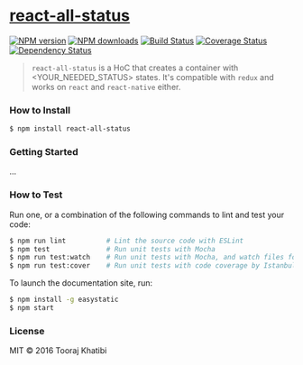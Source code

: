 # [react-all-status](https://github.com/2rajpx/react-all-status)

[![NPM version](http://img.shields.io/npm/v/react-all-status.svg?style=flat-square)](https://www.npmjs.com/package/react-all-status)
[![NPM downloads](http://img.shields.io/npm/dm/react-all-status.svg?style=flat-square)](https://www.npmjs.com/package/react-all-status)
[![Build Status](http://img.shields.io/travis/2rajpx/react-all-status/master.svg?style=flat-square)](https://travis-ci.org/2rajpx/react-all-status)
[![Coverage Status](https://img.shields.io/coveralls/2rajpx/react-all-status.svg?style=flat-square)](https://coveralls.io/2rajpx/react-all-status)
[![Dependency Status](http://img.shields.io/david/2rajpx/react-all-status.svg?style=flat-square)](https://david-dm.org/2rajpx/react-all-status)

> `react-all-status` is a HoC that creates a container with &lt;YOUR_NEEDED_STATUS&gt; states. It&#39;s compatible with `redux` and works on `react` and `react-native` either.

### How to Install

```sh
$ npm install react-all-status
```

### Getting Started

...

### How to Test

Run one, or a combination of the following commands to lint and test your code:

```sh
$ npm run lint          # Lint the source code with ESLint
$ npm test              # Run unit tests with Mocha
$ npm run test:watch    # Run unit tests with Mocha, and watch files for changes
$ npm run test:cover    # Run unit tests with code coverage by Istanbul
```

To launch the documentation site, run:

```sh
$ npm install -g easystatic
$ npm start
```

### License

MIT © 2016 Tooraj Khatibi
